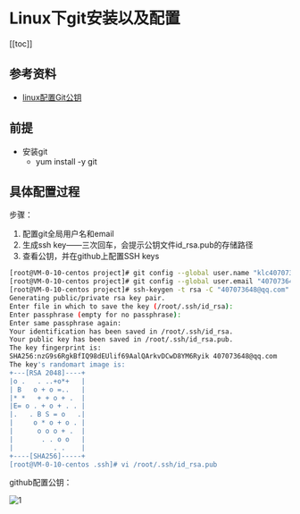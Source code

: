 # Linux下git安装以及配置

[[toc]]

## 参考资料

* [linux配置Git公钥](https://blog.csdn.net/chujing2309/article/details/100758680)

## 前提

* 安装git
    * yum install -y git

## 具体配置过程

步骤：

1. 配置git全局用户名和email
2. 生成ssh key——三次回车，会提示公钥文件id_rsa.pub的存储路径
3. 查看公钥，并在github上配置SSH keys

```bash
[root@VM-0-10-centos project]# git config --global user.name "klc407073648"
[root@VM-0-10-centos project]# git config --global user.email "407073648@qq.com"
[root@VM-0-10-centos project]# ssh-keygen -t rsa -C "407073648@qq.com"
Generating public/private rsa key pair.
Enter file in which to save the key (/root/.ssh/id_rsa):
Enter passphrase (empty for no passphrase):
Enter same passphrase again:
Your identification has been saved in /root/.ssh/id_rsa.
Your public key has been saved in /root/.ssh/id_rsa.pub.
The key fingerprint is:
SHA256:nzG9s6RgkBfIQ98dEUlif69AalQArkvDCwD8YM6Ryik 407073648@qq.com
The key's randomart image is:
+---[RSA 2048]----+
|o .   . ..+o*+   |
| B   o + o =..   |
|* *   + + o + .  |
|E= o . + o + . . |
|.   . B S = o   .|
|     o * o + o . |
|      o o o + .  |
|       . . o o   |
|          . .    |
+----[SHA256]-----+
[root@VM-0-10-centos .ssh]# vi /root/.ssh/id_rsa.pub

```

github配置公钥：

![1](/_images/project/practice/Git/公钥配置.png)
